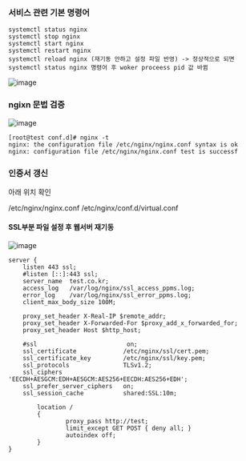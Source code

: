 ### 서비스 관련 기본 명령어

```
systemctl status nginx
systemctl stop nginx
systemctl start nginx
systemctl restart nginx
systemctl reload nginx (재기동 안하고 설정 파일 반영) -> 정상적으로 되면 systemctl status nginx 명령어 후 woker proceess pid 값 바뀜
```
![image](https://user-images.githubusercontent.com/38831314/136320865-fbae8b13-fcf4-41db-a431-0749e0739c79.png)


### ngixn 문법 검증

![image](https://user-images.githubusercontent.com/38831314/144973617-60ecf148-fdbd-4e88-aa5c-173ffceb6036.png)


```
[root@test conf.d]# nginx -t 
nginx: the configuration file /etc/nginx/nginx.conf syntax is ok
nginx: configuration file /etc/nginx/nginx.conf test is successf
```


### 인증서 갱신

아래 위치 확인

/etc/nginx/nginx.conf
/etc/nginx/conf.d/virtual.conf

#### SSL부분 파일 설정 후 웹서버 재기동

![image](https://user-images.githubusercontent.com/38831314/138377399-19e5073d-5046-4b7a-acfd-daf668e2c75d.png)

```
server {
    listen 443 ssl;
    #listen [::]:443 ssl;
    server_name  test.co.kr;
    access_log   /var/log/nginx/ssl_access_ppms.log;
    error_log    /var/log/nginx/ssl_error_ppms.log;
    client_max_body_size 100M;

    proxy_set_header X-Real-IP $remote_addr;
    proxy_set_header X-Forwarded-For $proxy_add_x_forwarded_for;
    proxy_set_header Host $http_host;

    #ssl                         on;
    ssl_certificate             /etc/nginx/ssl/cert.pem;
    ssl_certificate_key         /etc/nginx/ssl/key.pem;
    ssl_protocols               TLSv1.2;
    ssl_ciphers                 'EECDH+AESGCM:EDH+AESGCM:AES256+EECDH:AES256+EDH';
    ssl_prefer_server_ciphers   on;
    ssl_session_cache           shared:SSL:10m;

        location /
        {
                proxy_pass http://test;
                limit_except GET POST { deny all; }
                autoindex off;
        }
}
```
